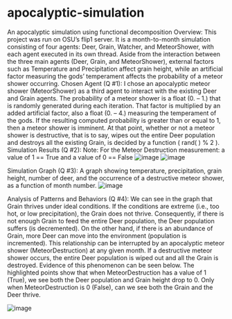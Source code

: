 # apocalyptic-simulation
An apocalyptic simulation using functional decomposition
Overview:
This project was run on OSU’s flip1 server. It is a month-to-month simulation consisting of four agents: Deer, Grain, Watcher, and MeteorShower, with each agent executed in its own thread. Aside from the interaction between the three main agents (Deer, Grain, and MeteorShower), external factors such as Temperature and Precipitation affect grain height, while an artificial factor measuring the gods’ temperament affects the probability of a meteor shower occurring.
Chosen Agent (Q #1):
I chose an apocalyptic meteor shower (MeteorShower) as a third agent to interact with the existing Deer and Grain agents. The probability of a meteor shower is a float (0. – 1.) that is randomly generated during each iteration. That factor is multiplied by an added artificial factor, also a float (0. – 4.) measuring the temperament of the gods. If the resulting computed probability is greater than or equal to 1, then a meteor shower is imminent. At that point, whether or not a meteor shower is destructive, that is to say, wipes out the entire Deer population and destroys all the existing Grain, is decided by a function ( rand( ) % 2 ).
Simulation Results (Q #2):
Note: For the Meteor Destruction measurement: a value of 1 == True and a value of 0 == False
![image](https://user-images.githubusercontent.com/55768082/136715791-5eacfd12-81e0-40e4-8168-b3585dbdf944.png)
![image](https://user-images.githubusercontent.com/55768082/136715796-348613d7-65f2-4852-aa55-c389631246ac.png)

Simulation Graph (Q #3):
A graph showing temperature, precipitation, grain height, number of deer, and the occurrence of a destructive meteor shower, as a function of month number.
![image](https://user-images.githubusercontent.com/55768082/136715803-0ded4583-bc29-4c59-a01c-d07bb22842d6.png)

Analysis of Patterns and Behaviors (Q #4):
We can see in the graph that Grain thrives under ideal conditions. If the conditions are extreme (i.e., too hot, or low precipitation), the Grain does not thrive. Consequently, if there is not enough Grain to feed the entire Deer population, the Deer population suffers (is decremented). On the other hand, if there is an abundance of Grain, more Deer can move into the environment (population is incremented). This relationship can be interrupted by an apocalyptic meteor shower (MeteorDestruction) at any given month. If a destructive meteor shower occurs, the entire Deer population is wiped out and all the Grain is destroyed. Evidence of this phenomenon can be seen below. The highlighted points show that when MeteorDestruction has a value of 1 (True), we see both the Deer population and Grain height drop to 0. Only when MeteorDestruction is 0 (False), can we see both the Grain and the Deer thrive.

![image](https://user-images.githubusercontent.com/55768082/136715810-62817b2d-ed7e-4a8a-94bf-dd84fbaf6f7c.png)
